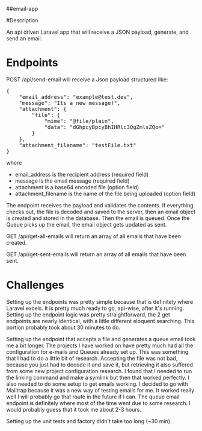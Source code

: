 ##email-app

#Description
<p>An api driven Laravel app that will receive a JSON payload, generate, and send an email.</p>

# Endpoints
POST /api/send-email will receive a Json payload structured like:
<pre>{
    "email_address": "example@test.dev",
    "message": "Its a new message!",
    "attachment": {
        "file": {
            "mime": "@file/plain",
            "data": "dGhpcyBpcyBhIHRlc3QgZmlsZQo="
        }
    },
    "attachment_filename": "testFile.txt"
}</pre>
where 
- email_address is the recipient address (required field)
- message is the email message (required field)
- attachment is a base64 encoded file (option field)
- attachment_filename is the name of the file being uploaded (option field)

The endpoint receives the payload and validates the contents. If everything 
checks out, the file is decoded and saved to the server, then an email object is created and stored in the database. Then the email is
queued. Once the Queue picks up the email, the email object gets updated as sent.

GET /api/get-all-emails will return an array of all emails that have been created.

GET /api/get-sent-emails will return an array of all emails that have been sent.

# Challenges
Setting up the endpoints was pretty simple because that is definitely where
Laravel excels. It is pretty much ready to go, api-wise, after it's running. 
Setting up the endpoint logic was pretty straightforward, the 2 get endpoints 
are nearly identical, with a little different eloquent searching. 
This portion probably took about 30 minutes to do. 

Setting up the endpoint that accepts a file and generates a queue email
took me a bit longer. The projects I have worked on have pretty much had
all the configuration for e-mails and Queues already set up. This was something 
that I had to do a little bit of research. Accepting the file was not bad, because
you just had to decode it and save it, but retrieving it also suffered from some new 
project configuration research. I found that I needed to run the linking command and make a
symlink but then that worked perfectly. I also needed to do some setup to get emails working. 
I decided to go with Mailtrap because it was a new way of testing emails for me. It worked really well 
I will probably go that route in the future if I can. 
The queue email endpoint is definitely where most of the time went due to some research. I would probably guess that
it took me about 2-3 hours.

Setting up the unit tests and factory didn't take too long (~30 min). 
